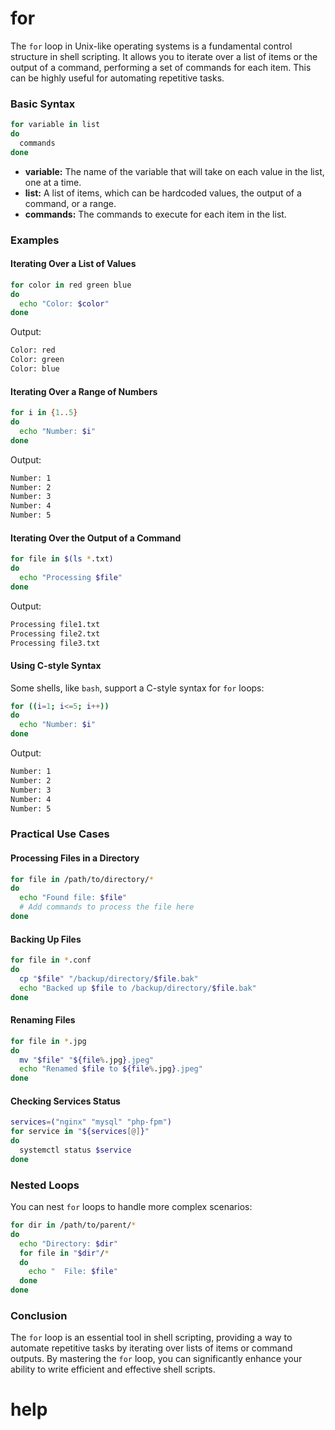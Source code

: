 # for
The `for` loop in Unix-like operating systems is a fundamental control structure in shell scripting. It allows you to iterate over a list of items or the output of a command, performing a set of commands for each item. This can be highly useful for automating repetitive tasks.

### Basic Syntax

```bash
for variable in list
do
  commands
done
```

- **variable:** The name of the variable that will take on each value in the list, one at a time.
- **list:** A list of items, which can be hardcoded values, the output of a command, or a range.
- **commands:** The commands to execute for each item in the list.

### Examples

#### Iterating Over a List of Values

```bash
for color in red green blue
do
  echo "Color: $color"
done
```

Output:
```bash
Color: red
Color: green
Color: blue
```

#### Iterating Over a Range of Numbers

```bash
for i in {1..5}
do
  echo "Number: $i"
done
```

Output:
```bash
Number: 1
Number: 2
Number: 3
Number: 4
Number: 5
```

#### Iterating Over the Output of a Command

```bash
for file in $(ls *.txt)
do
  echo "Processing $file"
done
```

Output:
```bash
Processing file1.txt
Processing file2.txt
Processing file3.txt
```

#### Using C-style Syntax

Some shells, like `bash`, support a C-style syntax for `for` loops:

```bash
for ((i=1; i<=5; i++))
do
  echo "Number: $i"
done
```

Output:
```bash
Number: 1
Number: 2
Number: 3
Number: 4
Number: 5
```

### Practical Use Cases

#### Processing Files in a Directory

```bash
for file in /path/to/directory/*
do
  echo "Found file: $file"
  # Add commands to process the file here
done
```

#### Backing Up Files

```bash
for file in *.conf
do
  cp "$file" "/backup/directory/$file.bak"
  echo "Backed up $file to /backup/directory/$file.bak"
done
```

#### Renaming Files

```bash
for file in *.jpg
do
  mv "$file" "${file%.jpg}.jpeg"
  echo "Renamed $file to ${file%.jpg}.jpeg"
done
```

#### Checking Services Status

```bash
services=("nginx" "mysql" "php-fpm")
for service in "${services[@]}"
do
  systemctl status $service
done
```

### Nested Loops

You can nest `for` loops to handle more complex scenarios:

```bash
for dir in /path/to/parent/*
do
  echo "Directory: $dir"
  for file in "$dir"/*
  do
    echo "  File: $file"
  done
done
```

### Conclusion

The `for` loop is an essential tool in shell scripting, providing a way to automate repetitive tasks by iterating over lists of items or command outputs. By mastering the `for` loop, you can significantly enhance your ability to write efficient and effective shell scripts.

# help 

```

```

